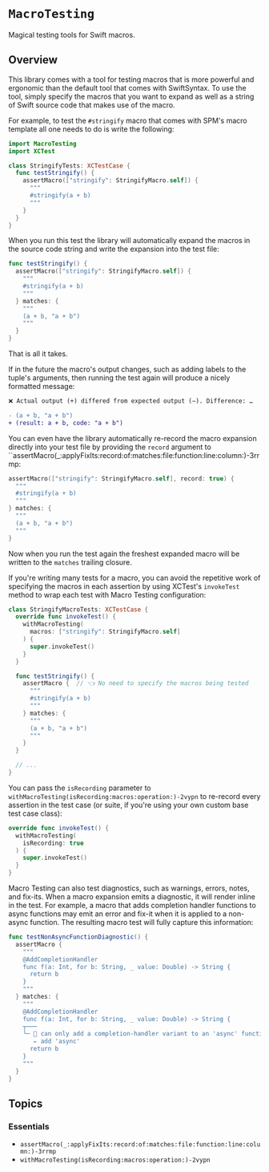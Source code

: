 # ``MacroTesting``

Magical testing tools for Swift macros.

## Overview

This library comes with a tool for testing macros that is more powerful and ergonomic than the
default tool that comes with SwiftSyntax. To use the tool, simply specify the macros that you want
to expand as well as a string of Swift source code that makes use of the macro.

For example, to test the `#stringify` macro that comes with SPM's macro template all one needs to
do is write the following: 

```swift
import MacroTesting
import XCTest

class StringifyTests: XCTestCase {
  func testStringify() {
    assertMacro(["stringify": StringifyMacro.self]) {
      """
      #stringify(a + b)
      """
    }
  }
}
```

When you run this test the library will automatically expand the macros in the source code string
and write the expansion into the test file:

```swift
func testStringify() {
  assertMacro(["stringify": StringifyMacro.self]) {
    """
    #stringify(a + b)
    """
  } matches: {
    """
    (a + b, "a + b")
    """
  }
}
```

That is all it takes.

If in the future the macro's output changes, such as adding labels to the tuple's arguments, then
running the test again will produce a nicely formatted message:

```diff
❌ Actual output (+) differed from expected output (−). Difference: …

- (a + b, "a + b")
+ (result: a + b, code: "a + b")
```

You can even have the library automatically re-record the macro expansion directly into your test
file by providing the `record` argument to
``assertMacro(_:applyFixIts:record:of:matches:file:function:line:column:)-3rrmp:

```swift
assertMacro(["stringify": StringifyMacro.self], record: true) {
  """
  #stringify(a + b)
  """
} matches: {
  """
  (a + b, "a + b")
  """
}
```

Now when you run the test again the freshest expanded macro will be written to the `matches` 
trailing closure.

If you're writing many tests for a macro, you can avoid the repetitive work of specifying the macros
in each assertion by using XCTest's `invokeTest` method to wrap each test with Macro Testing
configuration:

```swift
class StringifyMacroTests: XCTestCase {
  override func invokeTest() {
    withMacroTesting(
      macros: ["stringify": StringifyMacro.self]
    ) {
      super.invokeTest()
    }
  }

  func testStringify() {
    assertMacro {  // 👈 No need to specify the macros being tested
      """
      #stringify(a + b)
      """
    } matches: {
      """
      (a + b, "a + b")
      """
    }
  }

  // ...
}
```

You can pass the `isRecording` parameter to
``withMacroTesting(isRecording:macros:operation:)-2vypn`` to re-record every assertion in the test
case (or suite, if you're using your own custom base test case class):

```swift
override func invokeTest() {
  withMacroTesting(
    isRecording: true
  ) {
    super.invokeTest()
  }
}
```

Macro Testing can also test diagnostics, such as warnings, errors, notes, and fix-its. When a macro
expansion emits a diagnostic, it will render inline in the test. For example, a macro that adds
completion handler functions to async functions may emit an error and fix-it when it is applied to a
non-async function. The resulting macro test will fully capture this information:

```swift
func testNonAsyncFunctionDiagnostic() {
  assertMacro {
    """
    @AddCompletionHandler
    func f(a: Int, for b: String, _ value: Double) -> String {
      return b
    }
    """
  } matches: {
    """
    @AddCompletionHandler
    func f(a: Int, for b: String, _ value: Double) -> String {
    ┬───
    ╰─ 🛑 can only add a completion-handler variant to an 'async' function
       ✏️ add 'async'
      return b
    }
    """
  }
}
```

## Topics

### Essentials

- ``assertMacro(_:applyFixIts:record:of:matches:file:function:line:column:)-3rrmp``
- ``withMacroTesting(isRecording:macros:operation:)-2vypn``
